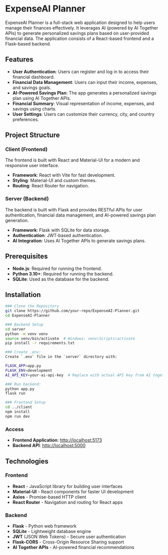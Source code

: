 # ExpenseAI Planner

ExpenseAI Planner is a full-stack web application designed to help users manage their finances effectively. It leverages AI (powered by AI Together APIs) to generate personalized savings plans based on user-provided financial data. The application consists of a React-based frontend and a Flask-based backend.

## Features

- **User Authentication**: Users can register and log in to access their financial dashboard.
- **Financial Data Management**: Users can input their income, expenses, and savings goals.
- **AI-Powered Savings Plan**: The app generates a personalized savings plan using AI Together APIs.
- **Financial Summary**: Visual representation of income, expenses, and savings using charts.
- **User Settings**: Users can customize their currency, city, and country preferences.

## Project Structure

### Client (Frontend)

The frontend is built with React and Material-UI for a modern and responsive user interface.

- **Framework**: React with Vite for fast development.
- **Styling**: Material-UI and custom themes.
- **Routing**: React Router for navigation.

### Server (Backend)

The backend is built with Flask and provides RESTful APIs for user authentication, financial data management, and AI-powered savings plan generation.

- **Framework**: Flask with SQLite for data storage.
- **Authentication**: JWT-based authentication.
- **AI Integration**: Uses AI Together APIs to generate savings plans.

## Prerequisites

- **Node.js**: Required for running the frontend.
- **Python 3.10+**: Required for running the backend.
- **SQLite**: Used as the database for the backend.

## Installation


```bash
### Clone the Repository
git clone https://github.com/your-repo/ExpenseAI-Planner.git
cd ExpenseAI-Planner

### Backend Setup
cd server
python -m venv venv
source venv/bin/activate  # Windows: venv\Scripts\activate
pip install -r requirements.txt

### Create .env:
Create `.env` file in the `server` directory with:

FLASK_APP=app.py
FLASK_ENV=development
AI_API_KEY=your-ai-api-key  # Replace with actual API key from AI together

### Run backend:
python app.py
flask run

### Frontend Setup
cd ../client
npm install
npm run dev
```
### Access
- **Frontend Application**: [http://localhost:5173](http://localhost:5173)  
- **Backend API**: [http://localhost:5000](http://localhost:5000) 

## Technologies

### Frontend
- **React** - JavaScript library for building user interfaces
- **Material-UI** - React components for faster UI development
- **Axios** - Promise-based HTTP client
- **React Router** - Navigation and routing for React apps

### Backend
- **Flask** - Python web framework
- **SQLite** - Lightweight database engine
- **JWT** (JSON Web Tokens) - Secure user authentication
- **Flask-CORS** - Cross-Origin Resource Sharing support
- **AI Together APIs** - AI-powered financial recommendations
